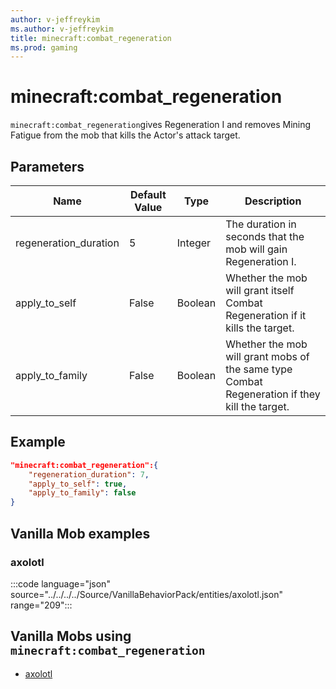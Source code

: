 ```yaml
---
author: v-jeffreykim
ms.author: v-jeffreykim
title: minecraft:combat_regeneration
ms.prod: gaming
---
```


# minecraft:combat_regeneration

`minecraft:combat_regeneration`gives Regeneration I and removes Mining Fatigue from the mob that kills the Actor's attack target.

## Parameters

|Name |Default Value  |Type  |Description  |
|---------|---------|---------|---------|
| regeneration_duration | 5 | Integer | The duration in seconds that the mob will gain Regeneration I. |
| apply_to_self | False | Boolean | Whether the mob will grant itself Combat Regeneration if it kills the target. |
| apply_to_family | False | Boolean | Whether the mob will grant mobs of the same type Combat Regeneration if they kill the target. |

## Example

```json
"minecraft:combat_regeneration":{
    "regeneration_duration": 7,
    "apply_to_self": true,
    "apply_to_family": false
}
```

## Vanilla Mob examples

### axolotl

:::code language="json" source="../../../../Source/VanillaBehaviorPack/entities/axolotl.json" range="209":::

## Vanilla Mobs using `minecraft:combat_regeneration`

- [axolotl](../../../../Source/VanillaBehaviorPack_Snippets/entities/axolotl.md)
